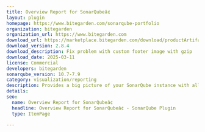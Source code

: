 ```yaml
---
title: Overview Report for SonarQubeâ¢
layout: plugin
homepage: https://www.bitegarden.com/sonarqube-portfolio
organization: bitegarden
organization_url: https://www.bitegarden.com
download_url: https://marketplace.bitegarden.com/download/productArtifact?productName=bitegarden-sonarqube-overview-report&productVersion=2.8.4&productFileExt=jar&customerEmail=sonarplugins@gmail.com&customerName=sonarqube&customerSurnames=marketplace&customerCompany=bitegarden
download_version: 2.8.4
download_description: Fix problem with custom footer image with gzip
download_date: 2025-03-11
license: Commercial
developers: bitegarden
sonarqube_version: 10.7-7.9
category: visualization/reporting
description: Provides a big picture of your SonarQube instance with all the aggregated measures in a single view
details: 
seo:
  name: Overview Report for SonarQubeâ¢
  headline: Overview Report for SonarQubeâ¢ - SonarQube Plugin
  type: ItemPage

---
```

